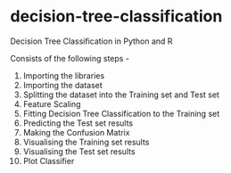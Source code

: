 # decision-tree-classification
Decision Tree Classification in Python and R

Consists of the following steps -
1. Importing the libraries
2. Importing the dataset
3. Splitting the dataset into the Training set and Test set
4. Feature Scaling
5. Fitting Decision Tree Classification to the Training set
6. Predicting the Test set results
7. Making the Confusion Matrix
8. Visualising the Training set results
9. Visualising the Test set results
10. Plot Classifier
